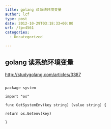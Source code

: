 ```yaml
---
title: golang 读系统环境变量
author: lcf
type: post
date: 2012-10-29T03:18:33+00:00
url: /?p=4561
categories:
  - Uncategorized

---
```

## golang 读系统环境变量
http://studygolang.com/articles/3387

```golang
  
package system

import "os"

func GetSystemEnv(key string) (value string) {
      
return os.Getenv(key)
  
}
  
```